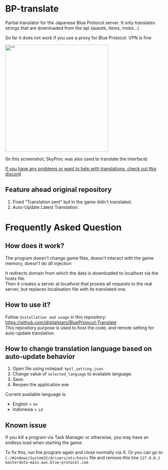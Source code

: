# BP-translate

Partial translator for the Japanese Blue Protocol server. It only translates strings that are downloaded from the api (quests, items, mobs...)  

So far it does not work if you use a proxy for Blue Protocol. VPN is fine
 
<img src="https://i.imgur.com/PwC50La.png" alt= “” width="328" height="341">

(In this screenshot, SkyProc was also used to translate the interface)

[If you have any problems or want to help with translations, check out this discord](https://discord.gg/nVfDBy97aK) 

## Feature ahead original repository

1. Fixed "Translation sent" but in the game didn't translated.
2. Auto-Update Latest Translation.

# Frequently Asked Question

## How does it work?

The program doesn't change game files, doesn't interact with the game memory, doesn't do dll injection

It redirects domain from which the data is downloaded to localhost via the hosts file.  
Then it creates a server at localhost that proxies all requests to the real server, but replaces localisation file with its translated one.

## How to use it?

Follow `Installation and usage` in this repository: https://github.com/digitalstars/BlueProtocol-Translate  
This repository purpose is used to host the code, and remote setting for auto-update translation.

## How to change translation language based on auto-update behavior

1. Open file using notepad: `bptl_setting.json`.
2. Change value of `selected_language` to available language.
3. Save.
4. Reopen the application exe

Current available language is:
- English = `en`
- Indonesia = `id`

## Known issue

If you kill a program via Task Manager or otherwise, you may have an endless load when starting the game.

To fix this, run the program again and close normally via X.  Or you can go to `C:/Windows/System32/drivers/etc/hosts` file and remove this line `127.0.0.1 masterdata-main.aws.blue-protocol.com`
